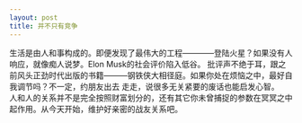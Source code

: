 ```yaml
---
layout: post
title: 并不只有竞争
---
```

生活是由人和事构成的。即便发现了最伟大的工程————登陆火星？如果没有人响应，就像痴人说梦。Elon Musk的社会评价陷入低谷。
批评声不绝于耳，跟之前风头正劲时代出版的书籍———钢铁侠大相径庭。如果你处在烦恼之中，最好自我调节吗？不一定，约朋友出去
走走，说很多无关紧要的废话也能启发心智。  
人和人的关系并不是完全按照财富划分的，还有其它你未曾捕捉的参数在冥冥之中起作用。从今天开始，维护好亲密的战友关系吧。
